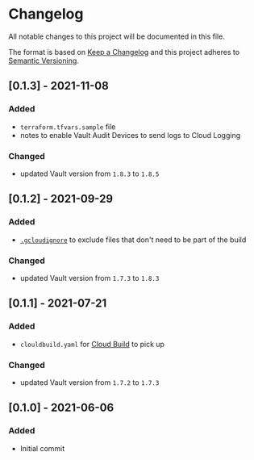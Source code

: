 # Changelog
All notable changes to this project will be documented in this file.

The format is based on [Keep a Changelog](http://keepachangelog.com/en/1.0.0/)
and this project adheres to [Semantic Versioning](http://semver.org/spec/v2.0.0.html).

## [0.1.3] - 2021-11-08
### Added
- `terraform.tfvars.sample` file
- notes to enable Vault Audit Devices to send logs to Cloud Logging
### Changed
- updated Vault version from `1.8.3` to `1.8.5`

## [0.1.2] - 2021-09-29
### Added
- [`.gcloudignore`](https://cloud.google.com/sdk/gcloud/reference/topic/gcloudignore) to exclude files that don't need to be part of the build
### Changed
- updated Vault version from `1.7.3` to `1.8.3`

## [0.1.1] - 2021-07-21
### Added
- `clouldbuild.yaml` for [Cloud Build](https://cloud.google.com/build) to pick up
### Changed
- updated Vault version from `1.7.2` to `1.7.3`

## [0.1.0] - 2021-06-06
### Added
- Initial commit
